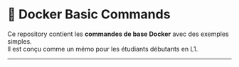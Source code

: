 # 🚀 Docker Basic Commands 

Ce repository contient les **commandes de base Docker** avec des exemples simples.  
Il est conçu comme un mémo pour les étudiants débutants en L1.

---



